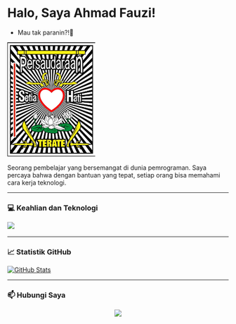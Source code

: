 # Halo, Saya Ahmad Fauzi!

- <p> Mau tak paranin?!🤬 </p>
<img src="https://github.com/vuzinet/vuzinet/blob/main/image/psht.png" width="200" alt="Foto Profil">

<br>

Seorang pembelajar yang bersemangat di dunia pemrograman. Saya percaya bahwa dengan bantuan yang tepat, setiap orang bisa memahami cara kerja teknologi.

---

### 💻 Keahlian dan Teknologi

<p>
  <img src="https://skillicons.dev/icons?i=html,css,js,python" />
</p>

---

### 📈 Statistik GitHub

[![GitHub Stats](https://github-readme-stats.vercel.app/api?username=vuzinet&show_icons=true&theme=dracula)](https://github.com/anuraghazra/github-readme-stats)

---

### 📫 Hubungi Saya

<p align="center">
  <a href="mailto:vuzinet@gmail.com">
    <img src="https://img.shields.io/badge/Gmail-D14836?style=for-the-badge&logo=gmail&logoColor=white" />
  </a>
</p>
